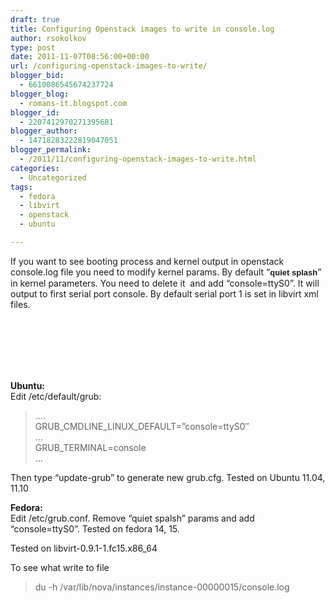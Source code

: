 ```yaml
---
draft: true
title: Configuring Openstack images to write in console.log
author: rsokolkov
type: post
date: 2011-11-07T08:56:00+00:00
url: /configuring-openstack-images-to-write/
blogger_bid:
  - 6610086545674237724
blogger_blog:
  - romans-it.blogspot.com
blogger_id:
  - 2207412970271395681
blogger_author:
  - 14718283222819047051
blogger_permalink:
  - /2011/11/configuring-openstack-images-to-write.html
categories:
  - Uncategorized
tags:
  - fedora
  - libvirt
  - openstack
  - ubuntu

---
```

<div dir="ltr" style="text-align: left;" trbidi="on">
  If you want to see booting process and kernel output in openstack console.log file you need to modify kernel params.&nbsp;By default &#8220;<em style="background-color: white; font-family: arial, sans-serif; font-size: small; font-style: normal; font-weight: bold; line-height: 16px; text-align: -webkit-auto;">quiet splash</em>&#8221; in kernel parameters. You need to delete it &nbsp;and add &#8220;console=ttyS0&#8221;. It will output to first serial port console. By default serial port 1 is set in libvirt xml files.</p> 
  
  <p>
    <console type=&#8217;file&#8217;><br /> &nbsp; <source path=&#8217;/mnt/drbd0/nova/instances/instance-00000044/console.log&#8217;/><br /> &nbsp; <target type=&#8217;serial&#8217; port=&#8217;1&#8217;/><br /> </console>
  </p>
  
  <div>
    <b><br /> </b><br /> <b>Ubuntu:</b>
  </div>
  
  <div>
    Edit /etc/default/grub:
  </div>
  
  <blockquote class="tr_bq">
    <p>
      &#8230;.<br /> GRUB_CMDLINE_LINUX_DEFAULT=&#8221;console=ttyS0&#8243;<br /> &#8230;<br /> GRUB_TERMINAL=console<br /> &#8230;
    </p>
  </blockquote>
  
  <p>
    Then type &#8220;update-grub&#8221; to generate new grub.cfg. Tested on Ubuntu 11.04, 11.10
  </p>
  
  <p>
    <b>Fedora:</b><br /> Edit /etc/grub.conf. Remove &#8220;quiet spalsh&#8221; params and add &#8220;console=ttyS0&#8221;. Tested on fedora 14, 15.
  </p>
  
  <p>
    Tested on libvirt-0.9.1-1.fc15.x86_64
  </p>
  
  <p>
    To see what write to file
  </p>
  
  <blockquote class="tr_bq">
    <p>
      du -h /var/lib/nova/instances/instance-00000015/console.log
    </p>
  </blockquote>
</div>
